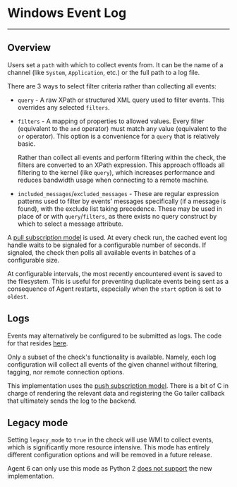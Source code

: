 # Windows Event Log

-----

## Overview

Users set a `path` with which to collect events from. It can be the name of a channel
(like `System`, `Application`, etc.) or the full path to a log file.

There are 3 ways to select filter criteria rather than collecting all events:

- `query` - A raw XPath or structured XML query used to filter events. This overrides any selected `filters`.
- `filters` - A mapping of properties to allowed values. Every filter (equivalent to the `and` operator) must match
  any value (equivalent to the `or` operator). This option is a convenience for a `query` that is relatively basic.

    Rather than collect all events and perform filtering within the check, the filters are converted to an XPath
    expression. This approach offloads all filtering to the kernel (like `query`), which increases performance
    and reduces bandwidth usage when connecting to a remote machine.

- `included_messages`/`excluded_messages` - These are regular expression patterns used to filter by events' messages
  specifically (if a message is found), with the exclude list taking precedence. These may be used in place of or
  with `query`/`filters`, as there exists no query construct by which to select a message attribute.

A [pull subscription model](https://docs.microsoft.com/en-us/windows/win32/wes/subscribing-to-events#pull-subscriptions)
is used. At every check run, the cached event log handle waits to be signaled for a configurable number
of seconds. If signaled, the check then polls all available events in batches of a configurable size.

At configurable intervals, the most recently encountered event is saved to the filesystem. This is useful for preventing
duplicate events being sent as a consequence of Agent restarts, especially when the `start` option is set to `oldest`.

## Logs

Events may alternatively be configured to be submitted as logs. The code for that resides
[here](https://github.com/DataDog/datadog-agent/tree/master/pkg/logs/input/windowsevent).

Only a subset of the check's functionality is available. Namely, each log configuration
will collect all events of the given channel without filtering, tagging, nor remote
connection options.

This implementation uses the [push subscription model](https://docs.microsoft.com/en-us/windows/win32/wes/subscribing-to-events#push-subscriptions).
There is a bit of C in charge of rendering the relevant data and registering the Go tailer
callback that ultimately sends the log to the backend.

## Legacy mode

Setting `legacy_mode` to `true` in the check will use WMI to collect events, which is significantly
more resource intensive. This mode has entirely different configuration options and will
be removed in a future release.

Agent 6 can only use this mode as Python 2 [does not support](https://github.com/mhammond/pywin32/issues/1546) the new implementation.
